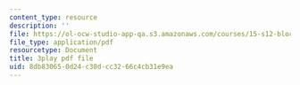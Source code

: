 ```yaml
---
content_type: resource
description: ''
file: https://ol-ocw-studio-app-qa.s3.amazonaws.com/courses/15-s12-blockchain-and-money-fall-2018/8db830650d24c30dcc3266c4cb31e9ea_7EXcHqLg7BI.pdf
file_type: application/pdf
resourcetype: Document
title: 3play pdf file
uid: 8db83065-0d24-c30d-cc32-66c4cb31e9ea
---
```

